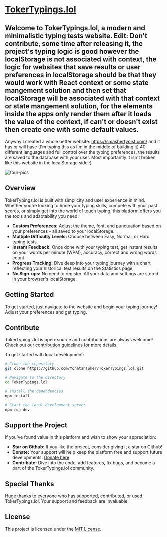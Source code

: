 # [TokerTypings.lol](https://tokertypings.lol/)
Welcome to TokerTypings.lol, a modern and minimalistic typing tests website.
Edit: Don't contribute, some time after releasing it, the project's typing logic is good however the localStorage is not associated with context, the logic for websites that save results or user preferences in localStorage should be that they would work with React context or some state mangement solution and then set that localStorage will be associated with that context or state mangement solution, for the elements inside the apps only render them after it loads the value of the context, if can't or doesn't exist then create one with some default values.
----------------
Anyway I created a whole better website: https://smashertypist.com/ and it has or will have (I'm typing this as I'm in the middle of building it) 40 different languages and full control over the typing preferences, the results are saved to the database with your user. Most importantly it isn't broken like this website in the localStorage side :)


![four-pics](https://github.com/YonatanToker/TokerTypings.lol/assets/116793943/c4053562-ffb5-4d25-9698-b245cd9086fe)

## Overview
TokerTypings.lol is built with simplicity and user experience in mind. Whether you're looking to hone your typing skills, compete with your past scores, or simply get into the world of touch typing, this platform offers you the tools and adaptability you need:

- **Custom Preferences:** Adjust the theme, font, and punctuation based on your preferences - all saved to your localStorage.
- **Multiple Difficulty Levels:** Choose between Easy, Normal, or Hard typing tests.
- **Instant Feedback:** Once done with your typing test, get instant results on your words per minute (WPM), accuracy, correct and wrong words count.
- **Progress Tracking:** Dive deep into your typing journey with a chart reflecting your historical test results on the Statistics page.
- **No Sign-ups:** No need to register. All your data and settings are stored in your browser's localStorage.

## Getting Started
To get started, just navigate to the website and begin your typing journey! Adjust your preferences and get typing.

## Contribute
TokerTypings.lol is open-source and contributions are always welcome! Check out our [contribution guidelines](./CONTRIBUTING.md) for more details.

To get started with local development:

```bash
# Clone the repository
git clone https://github.com/YonatanToker/TokerTypings.lol.git

# Navigate to the directory
cd TokerTypings.lol

# Install the dependencies
npm install

# Start the local development server
npm run dev
```
## Support the Project
If you've found value in this platform and wish to show your appreciation:

- **Star on Github:** If you like the project, consider giving it a star on Github!
- **Donate:** Your support will help keep the platform free and support future developments. [Donate here](https://www.paypal.com/paypalme/yonatantoker).
- **Contribute:** Dive into the code, add features, fix bugs, and become a part of the TokerTypings.lol community.

## Special Thanks
Huge thanks to everyone who has supported, contributed, or used TokerTypings.lol. Your support and feedback are invaluable!

## License
This project is licensed under the [MIT License](./LICENSE.md).
